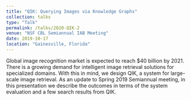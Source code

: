 ```yaml
---
title: "QIK: Querying Images via Knowledge Graphs"
collection: talks
type: "Talk"
permalink: /talks/2020-QIK-2
venue: "NSF CBL Semiannual IAB Meeting"
date: 2019-10-17
location: "Gainesville, Florida"
---
```


Global image recognition market is expected to reach $40 billion by 2021. There is a growing demand for intelligent image retrieval solutions for specialized domains. With this in mind, we design QIK, a system for large-scale image retrieval. As an update to Spring 2019 Semiannual meeting, in this presentation we describe the outcomes in terms of the system evaluation and a few search results from QIK.